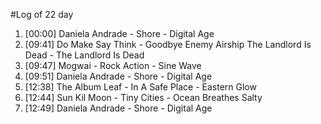 #Log of 22 day

1. [00:00] Daniela Andrade - Shore - Digital Age
1. [09:41] Do Make Say Think - Goodbye Enemy Airship The Landlord Is Dead - The Landlord Is Dead
1. [09:47] Mogwai - Rock Action - Sine Wave
1. [09:51] Daniela Andrade - Shore - Digital Age
1. [12:38] The Album Leaf - In A Safe Place - Eastern Glow
1. [12:44] Sun Kil Moon - Tiny Cities - Ocean Breathes Salty
1. [12:49] Daniela Andrade - Shore - Digital Age
